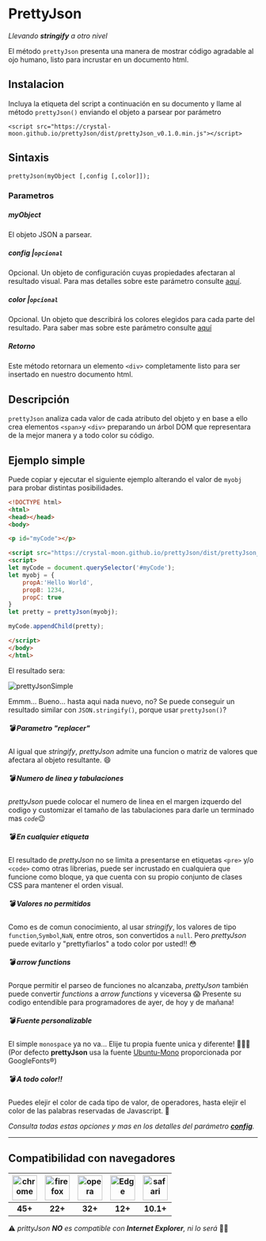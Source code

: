 
# PrettyJson
_Llevando **stringify** a otro nivel_

El método `prettyJson` presenta una manera de mostrar código agradable al ojo humano, listo para incrustar en un documento html.

## Instalacion
Incluya la etiqueta del script a continuación en su documento y llame al método `prettyJson()` enviando el objeto a parsear por parámetro
~~~
<script src="https://crystal-moon.github.io/prettyJson/dist/prettyJson_v0.1.0.min.js"></script>
~~~

## Sintaxis
~~~
prettyJson(myObject [,config [,color]]);
~~~

### Parametros

##### myObject
El objeto JSON a parsear.

##### config  **|**`opcional`
Opcional. Un objeto de configuración cuyas propiedades afectaran al resultado visual. Para mas detalles sobre este parámetro consulte [aquí](js/readme.md).

##### color **|**`opcional`
Opcional. Un objeto que describirá los colores elegidos para cada parte del resultado. Para saber mas sobre este parámetro consulte [aquí](css/readme.md)

##### Retorno
Este método retornara un elemento `<div>` completamente listo para ser insertado en nuestro documento html.

## Descripción

`prettyJson` analiza cada valor de cada atributo del objeto y en base a ello crea elementos `<span>`y `<div>` preparando un árbol DOM que representara de la mejor manera y a todo color su código.


## Ejemplo simple
Puede copiar y ejecutar el siguiente ejemplo alterando el valor de `myobj` para probar distintas posibilidades.

```html
<!DOCTYPE html>
<html>
<head></head>
<body>

<p id="myCode"></p>

<script src="https://crystal-moon.github.io/prettyJson/dist/prettyJson_v0.1.0.min.js"></script>
<script>
let myCode = document.querySelector('#myCode');
let myobj = {
	propA:'Hello World',
	propB: 1234,
	propC: true
}
let pretty = prettyJson(myobj);

myCode.appendChild(pretty);

</script>
</body>
</html>
```
El resultado sera:

![prettyJsonSimple](/opt/lampp/htdocs/pritty/prettyExample.png)

Emmm... Bueno... hasta aqui nada nuevo, no? Se puede conseguir un resultado similar con `JSON.stringify()`, porque usar `prettyJson()`?

##### :bomb: Parametro "replacer"
Al igual que _stringify_, _prettyJson_ admite una funcion o matriz de valores que afectara al objeto resultante. :smile:
##### :bomb: Numero de linea y tabulaciones
_prettyJson_ puede colocar el numero de linea en el margen izquerdo del codigo y customizar el tamaño de las tabulaciones para darle un terminado mas _`code`_:wink:
##### :bomb: En cualquier etiqueta
El resultado de _prettyJson_ no se limita a presentarse en etiquetas `<pre>` y/o `<code>` como otras librerias, puede ser incrustado en cualquiera que funcione como bloque, ya que cuenta con su propio conjunto de clases CSS para mantener el orden visual.
##### :bomb: Valores no permitidos
Como es de comun conocimiento, al usar _stringify_, los valores de tipo `function`,`Symbol`,`NaN`, entre otros, son convertidos a `null`. Pero _prettyJson_ puede evitarlo y "prettyfiarlos" a todo color por usted!! :flushed:
##### :bomb: arrow functions
Porque permitir el parseo de funciones no alcanzaba, _prettyJson_ también puede convertir _functions_ a _arrow functions_ y viceversa :scream: Presente su codigo entendible para programadores de ayer, de hoy y de mañana!
##### :bomb: Fuente personalizable
El simple `monospace` ya no va... Elije tu propia fuente unica y diferente! :grimacing::grimacing::grimacing:
(Por defecto **prettyJson** usa la fuente [Ubuntu-Mono](https://fonts.google.com/specimen/Ubuntu+Mono) proporcionada por GoogleFonts&reg;)
##### :bomb: A todo color!!
Puedes elejir el color de cada tipo de valor, de operadores, hasta elejir el color de las palabras reservadas de Javascript. :art:

_Consulta todas estas opciones y mas en los detalles del parámetro [**config**](js/readme.md)._
___
##  Compatibilidad con navegadores

|<img src="https://img.icons8.com/dusk/2x/chrome.png" alt="chrome" width="50"> | <img src="https://img.icons8.com/dusk/2x/firefox.png" alt="firefox" width="50"> | <img src="https://img.icons8.com/dusk/2x/opera.png" alt="opera" width="50"> | <img src="https://imgur.com/RLq7iTI.png" alt="Edge" width="50"> |<img src="https://img.icons8.com/dusk/2x/safari.png" alt="safari" width="50">|
|:-: | :-: | :-: | :-: | :-: |
|**45+** |  **22+** | **32+** | **12+** | **10.1+**|

:warning: _prittyJson **NO** es compatible con **Internet Explorer**, ni lo será_ :poop::poop: 
